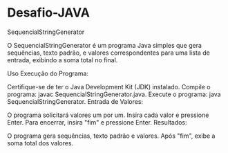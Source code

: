 # Desafio-JAVA
 SequencialStringGenerator

 O SequencialStringGenerator é um programa Java simples que gera sequências, texto padrão, e valores correspondentes para uma lista de entrada, exibindo a soma total no final.

Uso
Execução do Programa:

Certifique-se de ter o Java Development Kit (JDK) instalado.
Compile o programa: javac SequencialStringGenerator.java.
Execute o programa: java SequencialStringGenerator.
Entrada de Valores:

O programa solicitará valores um por um.
Insira cada valor e pressione Enter.
Para encerrar, insira "fim" e pressione Enter.
Resultados:

O programa gera sequências, texto padrão e valores.
Após "fim", exibe a soma total dos valores.
